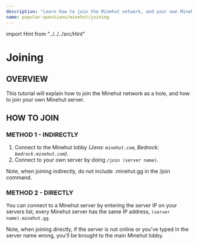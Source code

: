 ```yaml
---
description: "Learn how to join the Minehut network, and your own Minehut server."
name: popular-questions/minehut/joining
---
```


import Hint from "../../../src/Hint"

# Joining

## OVERVIEW

This tutorial will explain how to join the Minehut network as a hole, and how to join your own Minehut server.

## HOW TO JOIN

### METHOD 1 - INDIRECTLY

1. Connect to the Minehut lobby _\(Java: `minehut.com`, Bedrock: `bedrock.minehut.com`\)_.
2. Connect to your own server by doing `/join (server name)`.

<Hint style="info">
Note, when joining indirectly, do not include <inlineCode>.minehut.gg</inlineCode> in the <inlineCode>/join</inlineCode> command.
</Hint>

### METHOD 2 - DIRECTLY

You can connect to a Minehut server by entering the server IP on your servers list, every Minehut server has the same IP address, `(server name).minehut.gg`.

<Hint style="info">
Note, when joining directly, if the server is not online or you've typed in the server name wrong, you'll be brought to the main Minehut lobby.
</Hint>
